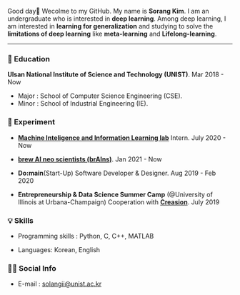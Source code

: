 Good day:raised_hands: Wecolme to my GitHub. My name is **Sorang Kim**. I am an undergraduate who is interested in **deep learning**. Among deep learning, I am interested in **learning for generalization** and studying to solve the **limitations of deep learning** like **meta-learning** and **Lifelong-learning**.

---

### :school_satchel: Education

**Ulsan National Institute of Science and Technology (UNIST)**. Mar 2018 - Now

- Major : School of Computer Science Engineering (CSE).
- Minor : School of Industrial Engineering (IE).

### :seedling:  Experiment

- [**Machine Inteligence and Information Learning lab**](https://sites.google.com/view/swyoon89/research-interests) Intern. July 2020 - Now

- **[brew AI neo scientists (brAIns)](https://sites.google.com/view/unist-brains?fbclid=IwAR0hv0jCFM27Bo37Fu9z_dy7Ni9_yis5vzNfUex2xaXTOMDJVKGFzw1twTo)**. Jan 2021 - Now

- **Do:main**(Start-Up) Software Developer & Designer. Aug 2019 - Feb 2020

- **Entrepreneurship & Data Science Summer Camp** (@University of Illinois at Urbana-Champaign) Cooperation with **[Creasion](https://iventure.illinois.edu/2019/06/01/creasion-creating-a-sustainable-water-source-for-indonesian-communities/)**. July 2019

  

### :bulb: Skills

- Programming skills : Python, C, C++, MATLAB

- Languages: Korean, English

  

### :ok_woman: Social Info

- E-mail : solangii@unist.ac.kr
